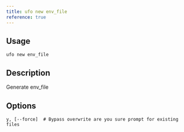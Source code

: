 ```yaml
---
title: ufo new env_file
reference: true
---
```


## Usage

    ufo new env_file

## Description

Generate env_file


## Options

```
y, [--force]  # Bypass overwrite are you sure prompt for existing files
```

